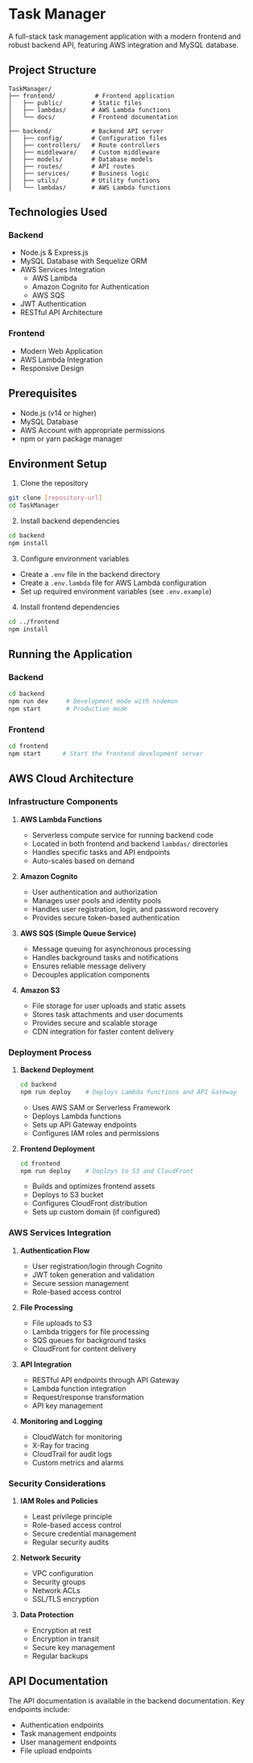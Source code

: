# Task Manager

A full-stack task management application with a modern frontend and robust backend API, featuring AWS integration and MySQL database.

## Project Structure

```
TaskManager/
├── frontend/           # Frontend application
│   ├── public/        # Static files
│   ├── lambdas/       # AWS Lambda functions
│   └── docs/          # Frontend documentation
│
├── backend/           # Backend API server
│   ├── config/        # Configuration files
│   ├── controllers/   # Route controllers
│   ├── middleware/    # Custom middleware
│   ├── models/        # Database models
│   ├── routes/        # API routes
│   ├── services/      # Business logic
│   ├── utils/         # Utility functions
│   └── lambdas/       # AWS Lambda functions
```

## Technologies Used

### Backend
- Node.js & Express.js
- MySQL Database with Sequelize ORM
- AWS Services Integration
  - AWS Lambda
  - Amazon Cognito for Authentication
  - AWS SQS
- JWT Authentication
- RESTful API Architecture

### Frontend
- Modern Web Application
- AWS Lambda Integration
- Responsive Design

## Prerequisites

- Node.js (v14 or higher)
- MySQL Database
- AWS Account with appropriate permissions
- npm or yarn package manager

## Environment Setup

1. Clone the repository
```bash
git clone [repository-url]
cd TaskManager
```

2. Install backend dependencies
```bash
cd backend
npm install
```

3. Configure environment variables
- Create a `.env` file in the backend directory
- Create a `.env.lambda` file for AWS Lambda configuration
- Set up required environment variables (see `.env.example`)

4. Install frontend dependencies
```bash
cd ../frontend
npm install
```

## Running the Application

### Backend
```bash
cd backend
npm run dev     # Development mode with nodemon
npm start       # Production mode
```

### Frontend
```bash
cd frontend
npm start      # Start the frontend development server
```

## AWS Cloud Architecture

### Infrastructure Components

1. **AWS Lambda Functions**
   - Serverless compute service for running backend code
   - Located in both frontend and backend `lambdas/` directories
   - Handles specific tasks and API endpoints
   - Auto-scales based on demand

2. **Amazon Cognito**
   - User authentication and authorization
   - Manages user pools and identity pools
   - Handles user registration, login, and password recovery
   - Provides secure token-based authentication

3. **AWS SQS (Simple Queue Service)**
   - Message queuing for asynchronous processing
   - Handles background tasks and notifications
   - Ensures reliable message delivery
   - Decouples application components

4. **Amazon S3**
   - File storage for user uploads and static assets
   - Stores task attachments and user documents
   - Provides secure and scalable storage
   - CDN integration for faster content delivery

### Deployment Process

1. **Backend Deployment**
   ```bash
   cd backend
   npm run deploy    # Deploys Lambda functions and API Gateway
   ```
   - Uses AWS SAM or Serverless Framework
   - Deploys Lambda functions
   - Sets up API Gateway endpoints
   - Configures IAM roles and permissions

2. **Frontend Deployment**
   ```bash
   cd frontend
   npm run deploy    # Deploys to S3 and CloudFront
   ```
   - Builds and optimizes frontend assets
   - Deploys to S3 bucket
   - Configures CloudFront distribution
   - Sets up custom domain (if configured)

### AWS Services Integration

1. **Authentication Flow**
   - User registration/login through Cognito
   - JWT token generation and validation
   - Secure session management
   - Role-based access control

2. **File Processing**
   - File uploads to S3
   - Lambda triggers for file processing
   - SQS queues for background tasks
   - CloudFront for content delivery

3. **API Integration**
   - RESTful API endpoints through API Gateway
   - Lambda function integration
   - Request/response transformation
   - API key management

4. **Monitoring and Logging**
   - CloudWatch for monitoring
   - X-Ray for tracing
   - CloudTrail for audit logs
   - Custom metrics and alarms

### Security Considerations

1. **IAM Roles and Policies**
   - Least privilege principle
   - Role-based access control
   - Secure credential management
   - Regular security audits

2. **Network Security**
   - VPC configuration
   - Security groups
   - Network ACLs
   - SSL/TLS encryption

3. **Data Protection**
   - Encryption at rest
   - Encryption in transit
   - Secure key management
   - Regular backups



## API Documentation

The API documentation is available in the backend documentation. Key endpoints include:

- Authentication endpoints
- Task management endpoints
- User management endpoints
- File upload endpoints

